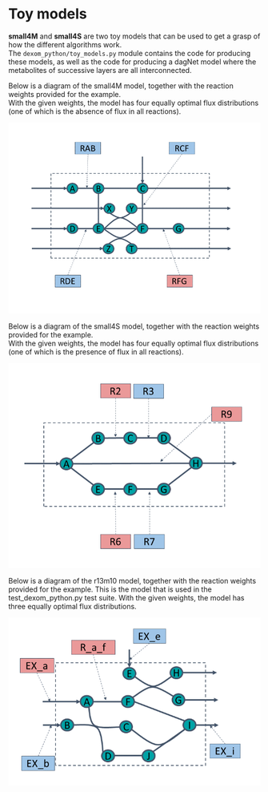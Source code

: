 # Toy models

**small4M** and **small4S** are two toy models that can be used to get a grasp of how the different algorithms work.  
The `dexom_python/toy_models.py` module contains the code for producing these models, as well as the code for producing a dagNet model where the metabolites of successive layers are all interconnected.

Below is a diagram of the small4M model, together with the reaction weights provided for the example.  
With the given weights, the model has four equally optimal flux distributions (one of which is the absence of flux in all reactions).

![small4M](small4M.png)

Below is a diagram of the small4S model, together with the reaction weights provided for the example.  
With the given weights, the model has four equally optimal flux distributions (one of which is the presence of flux in all reactions).

![small4S](small4S.png)

Below is a diagram of the r13m10 model, together with the reaction weights provided for the example.
This is the model that is used in the test_dexom_python.py test suite.
With the given weights, the model has three equally optimal flux distributions.

![r13m10](r13m10.png)
